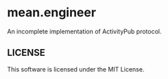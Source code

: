 # mean.engineer

An incomplete implementation of ActivityPub protocol.

## LICENSE

This software is licensed under the MIT License.
